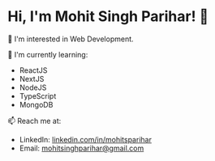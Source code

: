 # Hi, I'm Mohit Singh Parihar! 👋

👀 I'm interested in Web Development.

🌱 I'm currently learning:

- ReactJS
- NextJS
- NodeJS
- TypeScript
- MongoDB

📫 Reach me at:
- LinkedIn: [linkedin.com/in/mohitsparihar](https://www.linkedin.com/in/mohitsparihar/)
- Email: mohitsinghparihar@gmail.com
